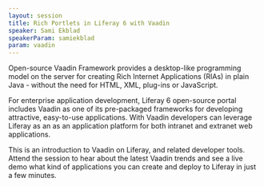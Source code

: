 ```yaml
---
layout: session
title: Rich Portlets in Liferay 6 with Vaadin
speaker: Sami Ekblad
speakerParam: samiekblad
param: vaadin
---
```


Open-source Vaadin Framework provides a desktop-like programming model on the server for creating Rich Internet Applications
(RIAs) in plain Java - without the need for HTML, XML, plug-ins or JavaScript.

For enterprise application development, Liferay 6 open-source portal includes Vaadin as one of its pre-packaged frameworks
for developing attractive, easy-to-use applications. With Vaadin developers can leverage Liferay as an as an application platform for both intranet and extranet web applications.

This is an introduction to Vaadin on Liferay, and related developer tools. Attend the session to hear about the latest Vaadin
trends and see a live demo what kind of applications you can create and deploy to Liferay in just a few minutes.